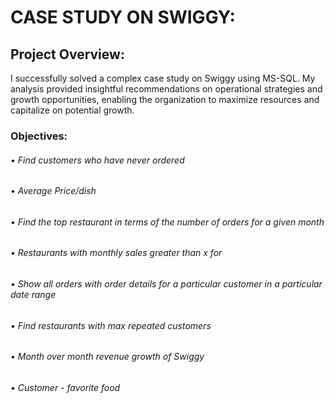 # CASE STUDY ON SWIGGY:
## Project Overview:
I successfully solved a complex case study on Swiggy using MS-SQL. My analysis provided insightful recommendations on operational strategies and growth opportunities, enabling the organization to maximize resources and capitalize on potential growth.
### Objectives:
###### •	Find customers who have never ordered
###### •	Average Price/dish
###### •	Find the top restaurant in terms of the number of orders for a given month
###### •	Restaurants with monthly sales greater than x for
###### •	Show all orders with order details for a particular customer in a particular date range
###### •	Find restaurants with max repeated customers
###### •	Month over month revenue growth of Swiggy
###### •	Customer - favorite food
